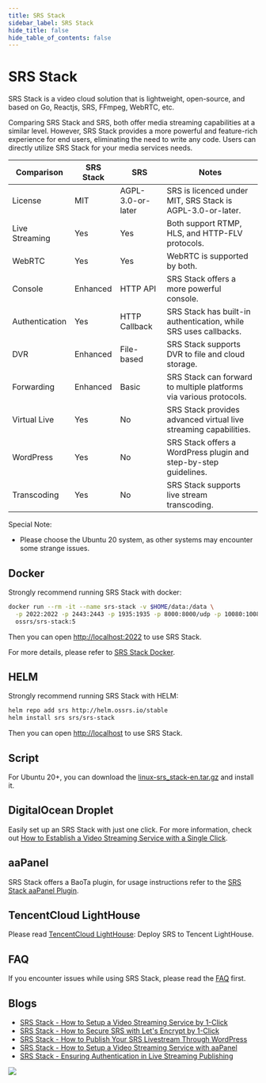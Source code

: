 ```yaml
---
title: SRS Stack
sidebar_label: SRS Stack
hide_title: false
hide_table_of_contents: false
---
```


# SRS Stack

SRS Stack is a video cloud solution that is lightweight, open-source, and based on Go,
Reactjs, SRS, FFmpeg, WebRTC, etc.

Comparing SRS Stack and SRS, both offer media streaming capabilities at a similar level.
However, SRS Stack provides a more powerful and feature-rich experience for end users,
eliminating the need to write any code. Users can directly utilize SRS Stack for your
media services needs.

| Comparison     | SRS Stack | SRS               | Notes                                                              |
|----------------|-----------|-------------------|--------------------------------------------------------------------|
| License        | MIT       | AGPL-3.0-or-later | SRS is licenced under MIT, SRS Stack is AGPL-3.0-or-later.         |
| Live Streaming | Yes       | Yes               | Both support RTMP, HLS, and HTTP-FLV protocols.                    |
| WebRTC         | Yes       | Yes               | WebRTC is supported by both.                                       |
| Console        | Enhanced  | HTTP API          | SRS Stack offers a more powerful console.                          |
| Authentication | Yes       | HTTP Callback     | SRS Stack has built-in authentication, while SRS uses callbacks.   |
| DVR            | Enhanced  | File-based        | SRS Stack supports DVR to file and cloud storage.                  |
| Forwarding     | Enhanced  | Basic             | SRS Stack can forward to multiple platforms via various protocols. |
| Virtual Live   | Yes       | No                | SRS Stack provides advanced virtual live streaming capabilities.   |
| WordPress      | Yes       | No                | SRS Stack offers a WordPress plugin and step-by-step guidelines.   |
| Transcoding    | Yes       | No                | SRS Stack supports live stream transcoding.                        |

Special Note:

* Please choose the Ubuntu 20 system, as other systems may encounter some strange issues.

## Docker

Strongly recommend running SRS Stack with docker:

```bash
docker run --rm -it --name srs-stack -v $HOME/data:/data \
  -p 2022:2022 -p 2443:2443 -p 1935:1935 -p 8000:8000/udp -p 10080:10080/udp \
  ossrs/srs-stack:5
```

Then you can open [http://localhost:2022](http://localhost:2022) to use SRS Stack.

For more details, please refer to [SRS Stack Docker](https://github.com/ossrs/srs-stack#usage).

## HELM

Strongly recommend running SRS Stack with HELM:

```bash
helm repo add srs http://helm.ossrs.io/stable
helm install srs srs/srs-stack
```

Then you can open [http://localhost](http://localhost) to use SRS Stack.

## Script

For Ubuntu 20+, you can download the [linux-srs_stack-en.tar.gz](https://github.com/ossrs/srs-stack/releases/latest/download/linux-srs_stack-en.tar.gz)
and install it.

## DigitalOcean Droplet

Easily set up an SRS Stack with just one click. For more information, check out
[How to Establish a Video Streaming Service with a Single Click](/blog/SRS-Stack-Tutorial).

## aaPanel

SRS Stack offers a BaoTa plugin, for usage instructions refer to the [SRS Stack aaPanel Plugin](/blog/BT-aaPanel).

## TencentCloud LightHouse

Please read [TencentCloud LightHouse](https://www.bilibili.com/video/BV1844y1L7dL/): Deploy SRS to Tencent LightHouse.

## FAQ

If you encounter issues while using SRS Stack, please read the [FAQ](/faq-srs-stack) first.

## Blogs

* [SRS Stack - How to Setup a Video Streaming Service by 1-Click](/blog/SRS-Stack-Tutorial)
* [SRS Stack - How to Secure SRS with Let's Encrypt by 1-Click](/blog/SRS-Stack-HTTPS)
* [SRS Stack - How to Publish Your SRS Livestream Through WordPress](/blog/WordPress-Plugin)
* [SRS Stack - How to Setup a Video Streaming Service with aaPanel](/blog/BT-aaPanel)
* [SRS Stack - Ensuring Authentication in Live Streaming Publishing](/blog/Ensuring-Authentication-in-Live-Streaming-Publishing)

![](https://ossrs.net/gif/v1/sls.gif?site=ossrs.io&path=/lts/doc/en/v6/getting-started-stack)


